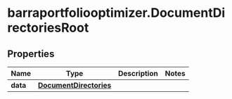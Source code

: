 # barraportfoliooptimizer.DocumentDirectoriesRoot

## Properties

Name | Type | Description | Notes
------------ | ------------- | ------------- | -------------
**data** | [**DocumentDirectories**](DocumentDirectories.md) |  | 


